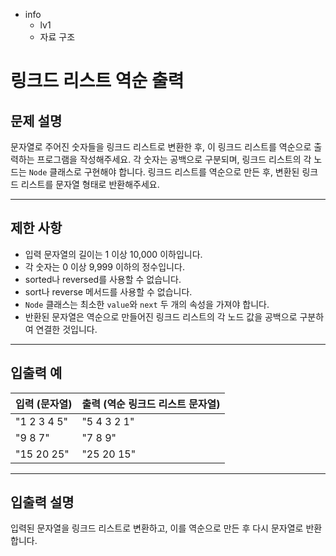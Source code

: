 - info
    - lv1
    - 자료 구조

# 링크드 리스트 역순 출력
## 문제 설명
문자열로 주어진 숫자들을 링크드 리스트로 변환한 후, 이 링크드 리스트를 역순으로 출력하는 프로그램을 작성해주세요. 각 숫자는 공백으로 구분되며, 링크드 리스트의 각 노드는 `Node` 클래스로 구현해야 합니다. 링크드 리스트를 역순으로 만든 후, 변환된 링크드 리스트를 문자열 형태로 반환해주세요.

---

## 제한 사항

- 입력 문자열의 길이는 1 이상 10,000 이하입니다.
- 각 숫자는 0 이상 9,999 이하의 정수입니다.
- sorted나 reversed를 사용할 수 없습니다.
- sort나 reverse 메서드를 사용할 수 없습니다.
- `Node` 클래스는 최소한 `value`와 `next` 두 개의 속성을 가져야 합니다.
- 반환된 문자열은 역순으로 만들어진 링크드 리스트의 각 노드 값을 공백으로 구분하여 연결한 것입니다.

---

## 입출력 예

| 입력 (문자열) | 출력 (역순 링크드 리스트 문자열) |
| ------------- | ----------------------------- |
| "1 2 3 4 5"   | "5 4 3 2 1"                    |
| "9 8 7"       | "7 8 9"                        |
| "15 20 25"    | "25 20 15"                     |

---

## 입출력 설명
입력된 문자열을 링크드 리스트로 변환하고, 이를 역순으로 만든 후 다시 문자열로 반환합니다.